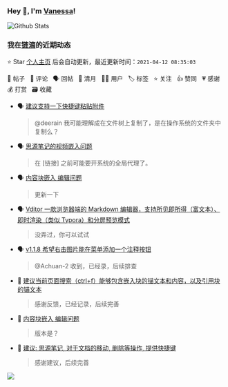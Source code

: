 ### Hey 👋, I'm [Vanessa](http://vanessa.b3log.org/)!

![Github Stats](https://github-readme-stats.vercel.app/api?username=Vanessa219&show_icons=true)

<!--events start -->

### 我在[链滴](https://ld246.com)的近期动态

⭐️ Star [个人主页](https://github.com/Vanessa219/Vanessa219) 后会自动更新，最近更新时间：`2021-04-12 08:35:03`

📝 帖子 &nbsp; 💬 评论 &nbsp; 🗣 回帖 &nbsp; 🌙 清月 &nbsp; 👨‍💻 用户 &nbsp; 🏷️ 标签 &nbsp; ⭐️ 关注 &nbsp; 👍 赞同 &nbsp; 💗 感谢 &nbsp; 💰 打赏 &nbsp; 🗃 收藏

* 🗣 [建议支持一下快捷键粘贴附件](https://ld246.com/article/1616410073251/comment/1616418603403#comments)

  > @deerain 我可能理解成在文件树上复制了，是在操作系统的文件夹中复制么？
* 🗣 [思源笔记的视频嵌入问题](https://ld246.com/article/1617871111543/comment/1617932305438#comments)

  > 在 [链接] 之前可能要开系统的全局代理了。
* 🗣 [内容块嵌入 编辑问题](https://ld246.com/article/1617861504090/comment/1617929266038#comments)

  > 更新一下
* 🗣 [Vditor 一款浏览器端的 Markdown 编辑器，支持所见即所得（富文本）、即时渲染（类似 Typora）和分屏预览模式](https://ld246.com/article/1549638745630/comment/1617964736539#comments)

  > 没弄过，你可以试试
* 🗣 [v1.1.8 希望右击图片能在菜单添加一个注释按钮](https://ld246.com/article/1617550874077/comment/1617865027895#comments)

  > @Achuan-2 收到，已经录，后续排查
* 💬 [建议当前页面搜索（ctrl+f）能够包含嵌入块的锚文本和内容，以及引用块的锚文本](https://ld246.com/article/1617925941173/comment/1617926462765#comments)

  > 感谢反馈，已经记录，后续完善
* 💬 [内容块嵌入 编辑问题](https://ld246.com/article/1617861504090/comment/1617886659333#comments)

  > 版本是？
* 💬 [建议: 思源笔记, 对于文档的移动, 删除等操作, 提供快捷键](https://ld246.com/article/1617844408562/comment/1617886159243#comments)

  > 感谢建议，后续完善


<!--events end -->

<a title="Hits" target="_blank" href="https://github.com/Vanessa219/Vanessa219"><img src="https://hits.b3log.org/Vanessa219/Vanessa219.svg"></a>
